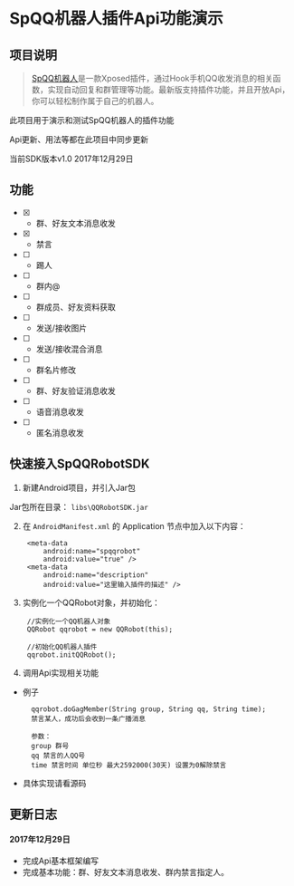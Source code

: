 # SpQQ机器人插件Api功能演示

## 项目说明



> [SpQQ机器人](https://www.coolapk.com/apk/com.specher.qqrobot)是一款Xposed插件，通过Hook手机QQ收发消息的相关函数，实现自动回复和群管理等功能。最新版支持插件功能，并且开放Api，你可以轻松制作属于自己的机器人。


此项目用于演示和测试SpQQ机器人的插件功能

Api更新、用法等都在此项目中同步更新

当前SDK版本v1.0 2017年12月29日

## 功能
- [x] - 群、好友文本消息收发
- [x] - 禁言
- [ ] - 踢人
- [ ] - 群内@
- [ ] - 群成员、好友资料获取
- [ ] - 发送/接收图片
- [ ] - 发送/接收混合消息
- [ ] - 群名片修改
- [ ] - 群、好友验证消息收发
- [ ] - 语音消息收发
- [ ] - 匿名消息收发

## 快速接入SpQQRobotSDK

1. 新建Android项目，并引入Jar包

Jar包所在目录： `libs\QQRobotSDK.jar`
    
2. 在 `AndroidManifest.xml` 的 Application 节点中加入以下内容：

        <meta-data
            android:name="spqqrobot"
            android:value="true" />
        <meta-data
            android:name="description"
            android:value="这里输入插件的描述" />


3. 实例化一个QQRobot对象，并初始化：
    
		//实例化一个QQ机器人对象
    	QQRobot qqrobot = new QQRobot(this);
		
		//初始化QQ机器人插件
		qqrobot.initQQRobot();

4. 调用Api实现相关功能

- 例子

        qqrobot.doGagMember(String group, String qq, String time);
        禁言某人，成功后会收到一条广播消息
        
        参数：
        group 群号
        qq 禁言的人QQ号
        time 禁言时间 单位秒 最大2592000(30天) 设置为0解除禁言

- 具体实现请看源码



## 更新日志

#### 2017年12月29日
- 完成Api基本框架编写
- 完成基本功能：群、好友文本消息收发、群内禁言指定人。